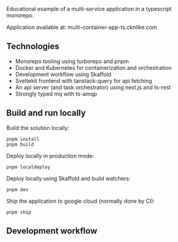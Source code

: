 Educational example of a multi-service application in a typescript monorepo.

Application available at:
multi-container-app-ts.cknlike.com

## Technologies

- Monorepo tooling using turborepo and pnpm
- Docker and Kubernetes for containerization and orchestration
- Development workflow using Skaffold
- Sveltekit frontend with tanstack-query for api fetching
- An api server (and task orchestrator) using nest.js and ts-rest
- Strongly typed mq with ts-amqp

## Build and run locally

Build the solution locally:

```
pnpm install
pnpm build
```

Deploy locally in production mode:

```
pnpm localdeploy
```

Deploy locally using Skaffold and build watchers:

```
pnpm dev
```

Ship the application to google cloud (normally done by CI):

```
pnpm ship
```

## Development workflow
